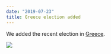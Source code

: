 ```yaml
---
date: "2019-07-23"
title: Greece election added
---
```


We added the recent election in [Greece](http://www.parlgov.org/explore/grc/election/2019-07-07/).

![](/images/parliament-european-union.jpg)
